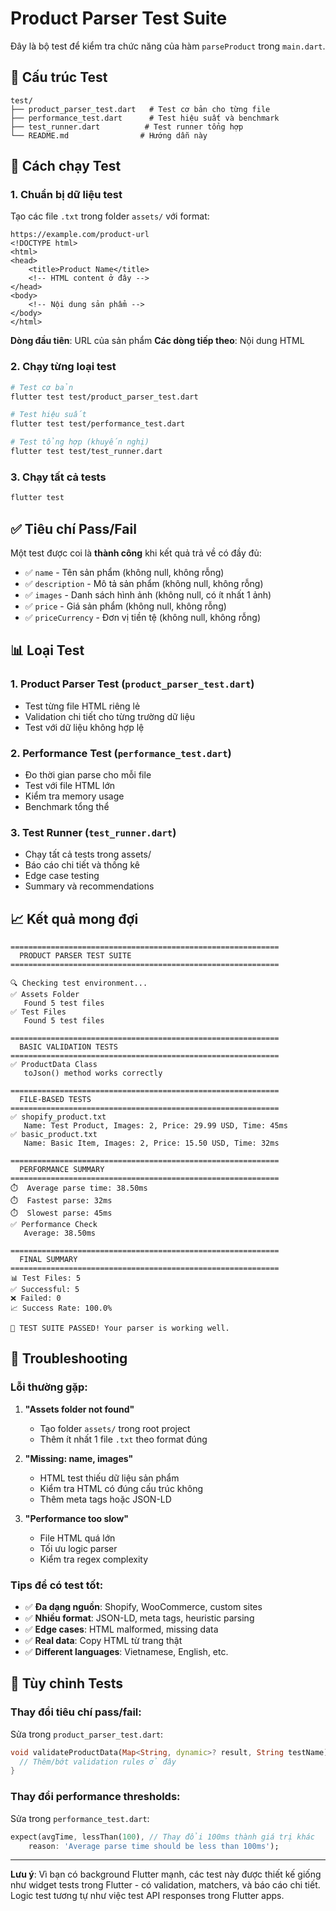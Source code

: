 # Product Parser Test Suite

Đây là bộ test để kiểm tra chức năng của hàm `parseProduct` trong `main.dart`.

## 📁 Cấu trúc Test

```
test/
├── product_parser_test.dart   # Test cơ bản cho từng file
├── performance_test.dart      # Test hiệu suất và benchmark
├── test_runner.dart          # Test runner tổng hợp
└── README.md                # Hướng dẫn này
```

## 🚀 Cách chạy Test

### 1. Chuẩn bị dữ liệu test

Tạo các file `.txt` trong folder `assets/` với format:

```
https://example.com/product-url
<!DOCTYPE html>
<html>
<head>
    <title>Product Name</title>
    <!-- HTML content ở đây -->
</head>
<body>
    <!-- Nội dung sản phẩm -->
</body>
</html>
```

**Dòng đầu tiên**: URL của sản phẩm
**Các dòng tiếp theo**: Nội dung HTML

### 2. Chạy từng loại test

```bash
# Test cơ bản
flutter test test/product_parser_test.dart

# Test hiệu suất
flutter test test/performance_test.dart

# Test tổng hợp (khuyến nghị)
flutter test test/test_runner.dart
```

### 3. Chạy tất cả tests

```bash
flutter test
```

## ✅ Tiêu chí Pass/Fail

Một test được coi là **thành công** khi kết quả trả về có đầy đủ:

- ✅ `name` - Tên sản phẩm (không null, không rỗng)
- ✅ `description` - Mô tả sản phẩm (không null, không rỗng)  
- ✅ `images` - Danh sách hình ảnh (không null, có ít nhất 1 ảnh)
- ✅ `price` - Giá sản phẩm (không null, không rỗng)
- ✅ `priceCurrency` - Đơn vị tiền tệ (không null, không rỗng)

## 📊 Loại Test

### 1. Product Parser Test (`product_parser_test.dart`)
- Test từng file HTML riêng lẻ
- Validation chi tiết cho từng trường dữ liệu
- Test với dữ liệu không hợp lệ

### 2. Performance Test (`performance_test.dart`)
- Đo thời gian parse cho mỗi file
- Test với file HTML lớn
- Kiểm tra memory usage
- Benchmark tổng thể

### 3. Test Runner (`test_runner.dart`)
- Chạy tất cả tests trong assets/
- Báo cáo chi tiết và thống kê
- Edge case testing
- Summary và recommendations

## 📈 Kết quả mong đợi

```
============================================================
  PRODUCT PARSER TEST SUITE                                
============================================================

🔍 Checking test environment...
✅ Assets Folder
   Found 5 test files
✅ Test Files
   Found 5 test files

============================================================
  BASIC VALIDATION TESTS                                   
============================================================
✅ ProductData Class
   toJson() method works correctly

============================================================
  FILE-BASED TESTS                                         
============================================================
✅ shopify_product.txt
   Name: Test Product, Images: 2, Price: 29.99 USD, Time: 45ms
✅ basic_product.txt
   Name: Basic Item, Images: 2, Price: 15.50 USD, Time: 32ms

============================================================
  PERFORMANCE SUMMARY                                      
============================================================
⏱️  Average parse time: 38.50ms
⏱️  Fastest parse: 32ms
⏱️  Slowest parse: 45ms
✅ Performance Check
   Average: 38.50ms

============================================================
  FINAL SUMMARY                                            
============================================================
📊 Test Files: 5
✅ Successful: 5
❌ Failed: 0
📈 Success Rate: 100.0%

🎉 TEST SUITE PASSED! Your parser is working well.
```

## 🐛 Troubleshooting

### Lỗi thường gặp:

1. **"Assets folder not found"**
   - Tạo folder `assets/` trong root project
   - Thêm ít nhất 1 file `.txt` theo format đúng

2. **"Missing: name, images"**
   - HTML test thiếu dữ liệu sản phẩm
   - Kiểm tra HTML có đúng cấu trúc không
   - Thêm meta tags hoặc JSON-LD

3. **"Performance too slow"**
   - File HTML quá lớn
   - Tối ưu logic parser
   - Kiểm tra regex complexity

### Tips để có test tốt:

- ✅ **Đa dạng nguồn**: Shopify, WooCommerce, custom sites
- ✅ **Nhiều format**: JSON-LD, meta tags, heuristic parsing  
- ✅ **Edge cases**: HTML malformed, missing data
- ✅ **Real data**: Copy HTML từ trang thật
- ✅ **Different languages**: Vietnamese, English, etc.

## 🔧 Tùy chỉnh Tests

### Thay đổi tiêu chí pass/fail:

Sửa trong `product_parser_test.dart`:

```dart
void validateProductData(Map<String, dynamic>? result, String testName) {
  // Thêm/bớt validation rules ở đây
}
```

### Thay đổi performance thresholds:

Sửa trong `performance_test.dart`:

```dart
expect(avgTime, lessThan(100), // Thay đổi 100ms thành giá trị khác
    reason: 'Average parse time should be less than 100ms');
```

---

**Lưu ý**: Vì bạn có background Flutter mạnh, các test này được thiết kế giống như widget tests trong Flutter - có validation, matchers, và báo cáo chi tiết. Logic test tương tự như việc test API responses trong Flutter apps. 